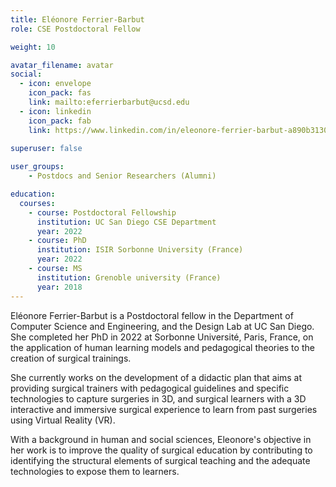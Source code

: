 ```yaml
---
title: Eléonore Ferrier-Barbut
role: CSE Postdoctoral Fellow

weight: 10

avatar_filename: avatar
social:
  - icon: envelope
    icon_pack: fas
    link: mailto:eferrierbarbut@ucsd.edu
  - icon: linkedin
    icon_pack: fab
    link: https://www.linkedin.com/in/eleonore-ferrier-barbut-a890b3130
  
superuser: false

user_groups:
    - Postdocs and Senior Researchers (Alumni)

education:
  courses:
    - course: Postdoctoral Fellowship
      institution: UC San Diego CSE Department
      year: 2022
    - course: PhD
      institution: ISIR Sorbonne University (France)
      year: 2022
    - course: MS
      institution: Grenoble university (France)
      year: 2018
---
```


Eléonore Ferrier-Barbut is a Postdoctoral fellow in the Department of Computer Science and Engineering, and the Design Lab at UC San Diego. She completed her PhD in 2022 at Sorbonne Université, Paris, France, on the application of human learning models and pedagogical theories to the creation of surgical trainings.

She currently works on the development of a didactic plan that aims at providing surgical trainers with pedagogical guidelines and specific technologies to capture surgeries in 3D, and surgical learners with a 3D interactive and immersive surgical experience to learn from past surgeries using Virtual Reality (VR).

With a background in human and social sciences, Eleonore's objective in her work is to improve the quality of surgical education by contributing to identifying the structural elements of surgical teaching and the adequate technologies to expose them to learners.
